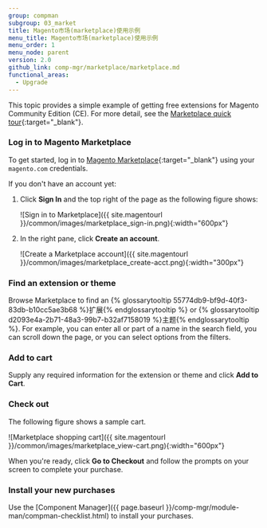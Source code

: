 ```yaml
---
group: compman
subgroup: 03_market
title: Magento市场(marketplace)使用示例
menu_title: Magento市场(marketplace)使用示例
menu_order: 1
menu_node: parent
version: 2.0
github_link: comp-mgr/marketplace/marketplace.md
functional_areas:
  - Upgrade
---
```


This topic provides a simple example of getting free extensions for Magento Community Edition (CE). For more detail, see the [Marketplace quick tour](http://docs.magento.com/marketplace/user_guide/quick-tour/install-extension.html){:target="_blank"}.

### Log in to Magento Marketplace
To get started, log in to [Magento Marketplace](https://marketplace.magento.com){:target="_blank"} using your `magento.com` credentials. 

If you don't have an account yet:

1.	Click **Sign In** and the top right of the page as the following figure shows:

	![Sign in to Marketplace]({{ site.magentourl }}/common/images/marketplace_sign-in.png){:width="600px"}
2.	In the right pane, click **Create an account**.

	![Create a Marketplace account]({{ site.magentourl }}/common/images/marketplace_create-acct.png){:width="300px"}

### Find an extension or theme
Browse Marketplace to find an {% glossarytooltip 55774db9-bf9d-40f3-83db-b10cc5ae3b68 %}扩展{% endglossarytooltip %} or {% glossarytooltip d2093e4a-2b71-48a3-99b7-b32af7158019 %}主题{% endglossarytooltip %}. For example, you can enter all or part of a name in the search field, you can scroll down the page, or you can select options from the filters.

### Add to cart
Supply any required information for the extension or theme and click **Add to Cart**.

### Check out
The following figure shows a sample cart.

![Marketplace shopping cart]({{ site.magentourl }}/common/images/marketplace_view-cart.png){:width="600px"}

When you're ready, click **Go to Checkout** and follow the prompts on your screen to complete your purchase.

### Install your new purchases
Use the [Component Manager]({{ page.baseurl }}/comp-mgr/module-man/compman-checklist.html) to install your purchases.

